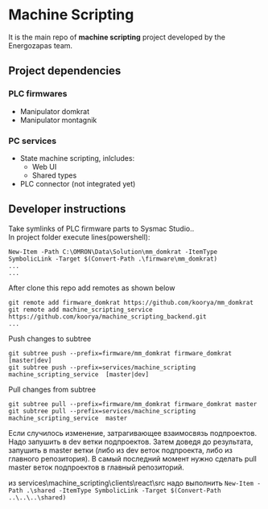 # Machine Scripting

It is the main repo of **machine scripting** project developed by the Energozapas team.

## Project dependencies

### PLC firmwares
 - Manipulator domkrat
 - Manipulator montagnik


### PC services
 - State machine scripting, inlcludes:
	- Web UI
	- Shared types
 - PLC connector (not integrated yet)


## Developer instructions


Take symlinks of PLC firmware parts to Sysmac Studio..  
In project folder execute lines(powershell):

	New-Item -Path C:\OMRON\Data\Solution\mm_domkrat -ItemType SymbolicLink -Target $(Convert-Path .\firmware\mm_domkrat)
	...
	...

After clone this repo add remotes as shown below

	git remote add firmware_domkrat https://github.com/koorya/mm_domkrat
	git remote add machine_scripting_service https://github.com/koorya/machine_scripting_backend.git
	...

Push changes to subtree

	git subtree push --prefix=firmware/mm_domkrat firmware_domkrat [master|dev]
	git subtree push --prefix=services/machine_scripting machine_scripting_service  [master|dev]

Pull changes from subtree

	git subtree pull --prefix=firmware/mm_domkrat firmware_domkrat master
	git subtree pull --prefix=services/machine_scripting machine_scripting_service  master


Если случилось изменение, затрагивающее взаимосвязь подпроектов. Надо запушить в dev ветки подпроектов. Затем доведя до результата, запушить в master ветки (либо из dev веток подпроекта, либо из главного репозитория). В самый последний момент нужно сделать pull master веток подпроектов в главный репозиторий.

из services\machine_scripting\clients\react\src надо выполнить
`New-Item -Path .\shared -ItemType SymbolicLink -Target $(Convert-Path ..\..\..\shared)`
